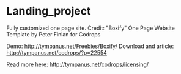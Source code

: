 # Landing_project
 Fully customized one page site.
Credit:
"Boxify" One Page Website Template by Peter Finlan for Codrops

Demo: http://tympanus.net/Freebies/Boxify/
Download and article: http://tympanus.net/codrops/?p=22554

Read more here: http://tympanus.net/codrops/licensing/
